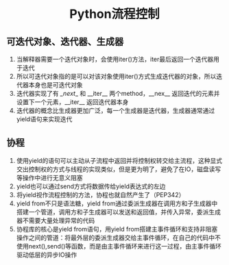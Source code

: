 # <center>Python流程控制</center>

## 可迭代对象、迭代器、生成器

1. 当解释器需要一个迭代对象时，会使用iter()方法，iter最后返回一个迭代器用于迭代
2. 所以可迭代对象指的是可以对该对象使用iter()方式生成迭代器的对象，所以迭代器本身也是可迭代对象
3. 迭代器实现了有 _\_next__ 和 \_\_iter__ 两个method，\_\_nex__ 返回迭代的元素并设置下一个元素，\_\_iter__ 返回迭代器本身
4. 迭代器的概念比生成器更加广泛，每一个生成器是迭代器，生成器通常通过yield语句来实现迭代

## 协程

1. 使用yield的语句可以主动从子流程中返回并将控制权转交给主流程，这种显式交出控制权的方式与线程的实现类似，但是更为明了，避免了在IO，磁盘读写等操作中进行无意义阻塞
2. yield也可以通过send方式将数据传给yield表达式的左边
3. 将yield视作流程控制的方法，协程也就自然产生了（PEP342）
4. yield from不只是语法糖，yield from通过委派生成器在调用方和子生成器中搭建一个管道，调用方和子生成器可以发送和返回值，并传入异常，委派生成器不需要大量处理异常的代码
5. 协程库的核心是yield from语句，用yield from搭建主事件循环和支持非阻塞操作之间的管道：将最外层的委派生成器交给主事件循环，在自己的代码中不使用next(),send()等函数，而是由主事件循环来进行这一过程，由主事件循环驱动低层的异步IO操作